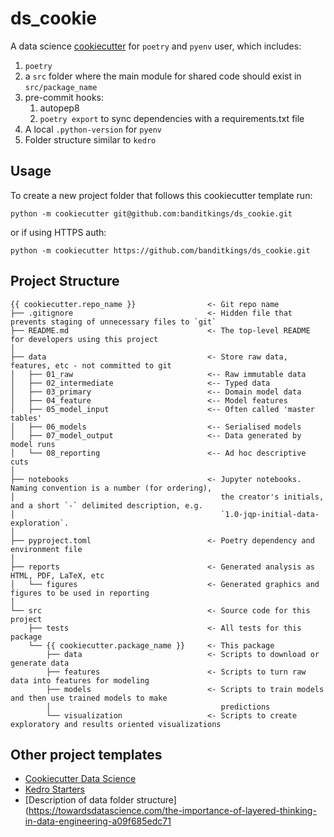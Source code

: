 # ds_cookie

A data science [cookiecutter](https://cookiecutter.readthedocs.io/en/stable/) for `poetry` and `pyenv` user, which includes:

1. `poetry`
2. a `src` folder where the main module for shared code should exist in `src/package_name`
3. pre-commit hooks:
   1. autopep8
   2. `poetry export` to sync dependencies with a requirements.txt file
4. A local `.python-version` for `pyenv`
5. Folder structure similar to `kedro`

## Usage

To create a new project folder that follows this cookiecutter template run:  

```
python -m cookiecutter git@github.com:banditkings/ds_cookie.git
```

or if using HTTPS auth:

```
python -m cookiecutter https://github.com/banditkings/ds_cookie.git
```

## Project Structure

```
{{ cookiecutter.repo_name }}                <- Git repo name
├── .gitignore                              <- Hidden file that prevents staging of unnecessary files to `git`
├── README.md                               <- The top-level README for developers using this project
│
├── data                                    <- Store raw data, features, etc - not committed to git
│   ├── 01_raw                              <-- Raw immutable data
│   ├── 02_intermediate                     <-- Typed data
│   ├── 03_primary                          <-- Domain model data
│   ├── 04_feature                          <-- Model features
│   ├── 05_model_input                      <-- Often called 'master tables'
│   ├── 06_models                           <-- Serialised models
│   ├── 07_model_output                     <-- Data generated by model runs
│   └── 08_reporting                        <-- Ad hoc descriptive cuts
│
├── notebooks                               <- Jupyter notebooks. Naming convention is a number (for ordering),
│                                              the creator's initials, and a short `-` delimited description, e.g.
│                                              `1.0-jqp-initial-data-exploration`.
│
├── pyproject.toml                          <- Poetry dependency and environment file
│
├── reports                                 <- Generated analysis as HTML, PDF, LaTeX, etc
│   └── figures                             <- Generated graphics and figures to be used in reporting
│   
└── src                                     <- Source code for this project
    ├── tests                               <- All tests for this package
    └── {{ cookiecutter.package_name }}     <- This package
        ├── data                            <- Scripts to download or generate data
        ├── features                        <- Scripts to turn raw data into features for modeling
        ├── models                          <- Scripts to train models and then use trained models to make
        │                                      predictions
        └── visualization                   <- Scripts to create exploratory and results oriented visualizations
```

## Other project templates

* [Cookiecutter Data Science](https://drivendata.github.io/cookiecutter-data-science/)
* [Kedro Starters](https://github.com/kedro-org/kedro-starters)
* [Description of data folder structure](https://towardsdatascience.com/the-importance-of-layered-thinking-in-data-engineering-a09f685edc71
